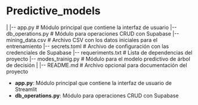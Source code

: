 # Predictive_models

|
|-- app.py                  # Módulo principal que contiene la interfaz de usuario
|-- db_operations.py        # Módulo para operaciones CRUD con Supabase
|-- mining_data.csv         # Archivo CSV con los datos iniciales para el entrenamiento
|-- secrets.toml            # Archivo de configuración con las credenciales de Supabase
|-- requeriments.txt        # Lista de dependencias del proyecto
|-- modes_trainig.py        # Módulo para el modelo predictivo de árbol de decisión
|
|-- README.md               # Archivo opcional para documentación del proyecto

- **app.py**: Módulo principal que contiene la interfaz de usuario de Streamlit
- **db_operations.py**: Módulo para operaciones CRUD con Supabase